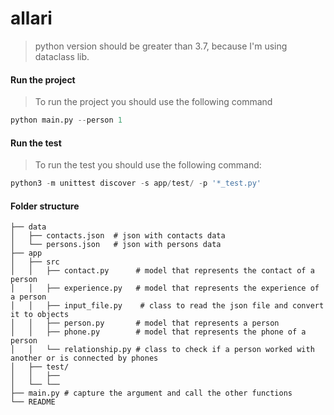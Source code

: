 # allari

> python version should be greater than 3.7, because I'm using dataclass lib.

#### Run the project

> To run the project you should use the following command

```py
python main.py --person 1
```

#### Run the test

> To run the test you should use the following command:

```py
python3 -m unittest discover -s app/test/ -p '*_test.py'
```

#### Folder structure
```
├── data
│   ├── contacts.json  # json with contacts data
│   └── persons.json   # json with persons data
├── app
│   ├── src
│   │   ├── contact.py      # model that represents the contact of a person
│   │   ├── experience.py   # model that represents the experience of a person
│   │   ├── input_file.py    # class to read the json file and convert it to objects
│   │   ├── person.py       # model that represents a person
│   │   ├── phone.py        # model that represents the phone of a person
│   │   └── relationship.py # class to check if a person worked with another or is connected by phones 
│   ├── test/
│   │   ├── 
│   └── └── 
├── main.py # capture the argument and call the other functions
└── README
```